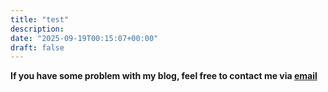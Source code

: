 ```yaml
---
title: "test"
description:
date: "2025-09-19T00:15:07+00:00"
draft: false
---
```




**If you have some problem with my blog, feel free to contact me via [email](yiquanfeng@qq.com)**
